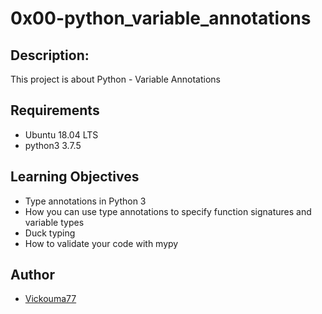 # 0x00-python_variable_annotations

## Description:
This project is about Python - Variable Annotations

## Requirements
* Ubuntu 18.04 LTS
* python3 3.7.5

## Learning Objectives
* Type annotations in Python 3
* How you can use type annotations to specify function signatures and variable types
* Duck typing
* How to validate your code with mypy

## Author
* [Vickouma77](https://github.com/Vickouma77)
